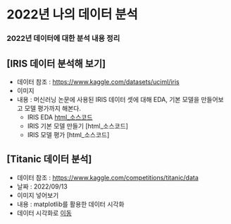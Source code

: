 # 2022년 나의 데이터 분석
### 2022년 데이터에 대한 분석 내용 정리


## [IRIS 데이터 분석해 보기]
  * 데이터 참조 : https://www.kaggle.com/datasets/uciml/iris
  * 이미지 
  * 내용 : 머신러닝 논문에 사용된 IRIS 데이터 셋에 대해 EDA, 기본 모델을 만들어보고 모델 평가까지 해본다.
    * IRIS EDA [html_소스코드](https://ldjwj.github.io/MyDataAnalysis_2022/IRIS_BASIC01.html) 
    * IRIS 기본 모델 만들기 [html_소스코드]
    * IRIS 모델 평가 [html_소스코드]

## [Titanic 데이터 분석]
  * 데이터 참조 : https://www.kaggle.com/competitions/titanic/data
  * 날짜 : 2022/09/13
  * 이미지 넣어보기
  * 내용 : matplotlib를 활용한 데이터 시각화
  * 데이터 시각화로 [이동]()
